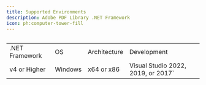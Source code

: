 ```yaml
---
title: Supported Environments
description: Adobe PDF Library .NET Framework
icon: ph:computer-tower-fill
---
```


##

|                |         |              |                                     |
| -------------- | ------- | ------------ | ----------------------------------- |
| .NET Framework | OS      | Architecture | Development                         |
| v4 or Higher   | Windows | x64 or x86   | Visual Studio 2022, 2019, or 2017\` |
